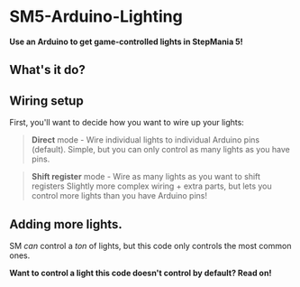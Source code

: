 # SM5-Arduino-Lighting
**Use an Arduino to get game-controlled lights in StepMania 5!**

## What's it do?



## Wiring setup
First, you'll want to decide how you want to wire up your lights:


> **Direct** mode - Wire individual lights to individual Arduino pins (default).
Simple, but you can only control as many lights as you have pins.


> **Shift register** mode - Wire as many lights as you want to shift registers
Slightly more complex wiring + extra parts, but lets you control more lights than you have Arduino pins!


## Adding more lights.
SM *can* control a *ton* of lights, but this code only controls the most common ones.

**Want to control a light this code doesn't control by default? Read on!**